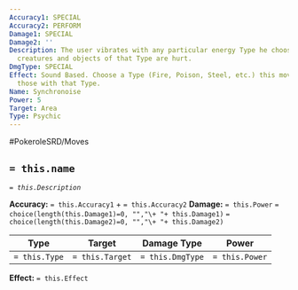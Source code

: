 ```yaml
---
Accuracy1: SPECIAL
Accuracy2: PERFORM
Damage1: SPECIAL
Damage2: ''
Description: The user vibrates with any particular energy Type he chooses. All nearby
  creatures and objects of that Type are hurt.
DmgType: SPECIAL
Effect: Sound Based. Choose a Type (Fire, Poison, Steel, etc.) this move only affects
  those with that Type.
Name: Synchronoise
Power: 5
Target: Area
Type: Psychic
---
```


#PokeroleSRD/Moves

## `= this.name` 
*`= this.Description`*

**Accuracy:** `= this.Accuracy1` + `= this.Accuracy2`
**Damage:** `= this.Power` `= choice(length(this.Damage1)=0, "","\+ "+ this.Damage1)` `= choice(length(this.Damage2)=0, "","\+ "+ this.Damage2)`

| Type          | Target          | Damage Type          | Power          |
| ------------- | --------------- | ---------------- | -------------- |
| `= this.Type` | `= this.Target` | `= this.DmgType` | `= this.Power` | 

**Effect:** `= this.Effect`
